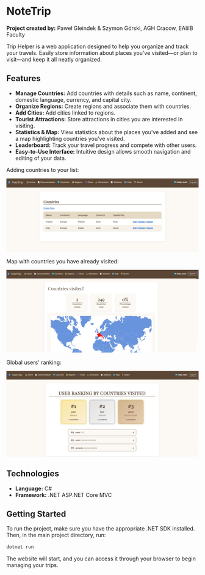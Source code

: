 # NoteTrip

**Project created by:** Paweł Gleindek & Szymon Górski, AGH Cracow, EAIiIB Faculty

Trip Helper is a web application designed to help you organize and track your travels. Easily store information about places you’ve visited—or plan to visit—and keep it all neatly organized.

## Features

- **Manage Countries:** Add countries with details such as name, continent, domestic language, currency, and capital city.  
- **Organize Regions:** Create regions and associate them with countries.  
- **Add Cities:** Add cities linked to regions.  
- **Tourist Attractions:** Store attractions in cities you are interested in visiting.  
- **Statistics & Map:** View statistics about the places you've added and see a map highlighting countries you’ve visited.  
- **Leaderboard:** Track your travel progress and compete with other users.  
- **Easy-to-Use Interface:** Intuitive design allows smooth navigation and editing of your data.

Adding countries to your list:

![Image_1](img/img1.jpg)

Map with countries you have already visited:

![Image_2](img/img2.jpg)

Global users' ranking:

![Image_3](img/img3.jpg)

## Technologies

- **Language:** C#  
- **Framework:** .NET ASP.NET Core MVC

## Getting Started

To run the project, make sure you have the appropriate .NET SDK installed. Then, in the main project directory, run:

```bash
dotnet run
```
The website will start, and you can access it through your browser to begin managing your trips.

